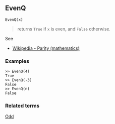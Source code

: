 ## EvenQ

```
EvenQ(x)
```

> returns `True` if `x` is even, and `False` otherwise.

See
* [Wikipedia - Parity (mathematics)](https://en.wikipedia.org/wiki/Parity_(mathematics))


### Examples

```
>> EvenQ(4)
True
>> EvenQ(-3)
False
>> EvenQ(n)
False
```

### Related terms 
[Odd](Odd.md)